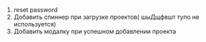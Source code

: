 1. reset password
2. Добавить спиннер при загрузке проектов( шыДщфвшт тупо не используется)
3. Добавить модалку при успешном добавлении проекта
